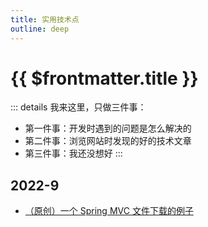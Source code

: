 ```yaml
---
title: 实用技术点
outline: deep
---
```


# {{ $frontmatter.title }}
::: details 我来这里，只做三件事：
- 第一件事：开发时遇到的问题是怎么解决的
- 第二件事：浏览网站时发现的好的技术文章
- 第三件事：我还没想好
:::
## 2022-9
- [（原创）一个 Spring MVC 文件下载的例子](_2022-9/一个SpringMVC文件下载例子.md)